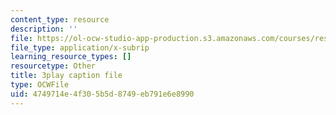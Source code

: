 ```yaml
---
content_type: resource
description: ''
file: https://ol-ocw-studio-app-production.s3.amazonaws.com/courses/res-9-003-brains-minds-and-machines-summer-course-summer-2015/4749714e4f305b5d8749eb791e6e8990_NRygklHAoEw.vtt
file_type: application/x-subrip
learning_resource_types: []
resourcetype: Other
title: 3play caption file
type: OCWFile
uid: 4749714e-4f30-5b5d-8749-eb791e6e8990
---
```


